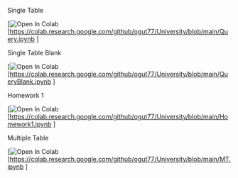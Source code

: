 Single Table

[![Open In Colab](https://colab.research.google.com/assets/colab-badge.svg)]https://colab.research.google.com/github/ogut77/University/blob/main/Query.ipynb ]

Single Table Blank

[![Open In Colab](https://colab.research.google.com/assets/colab-badge.svg)]https://colab.research.google.com/github/ogut77/University/blob/main/QueryBlank.ipynb ]



Homework 1

[![Open In Colab](https://colab.research.google.com/assets/colab-badge.svg)]https://colab.research.google.com/github/ogut77/University/blob/main/Homework1.ipynb ]


Multiple Table


[![Open In Colab](https://colab.research.google.com/assets/colab-badge.svg)]https://colab.research.google.com/github/ogut77/University/blob/main/MT.ipynb ]
